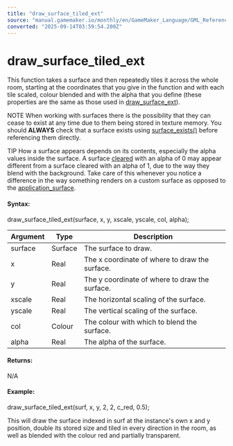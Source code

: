 ```yaml
---
title: "draw_surface_tiled_ext"
source: "manual.gamemaker.io/monthly/en/GameMaker_Language/GML_Reference/Drawing/Surfaces/draw_surface_tiled_ext.htm"
converted: "2025-09-14T03:59:54.200Z"
---
```


# draw\_surface\_tiled\_ext

This function takes a surface and then repeatedly tiles it across the whole room, starting at the coordinates that you give in the function and with each tile scaled, colour blended and with the alpha that you define (these properties are the same as those used in [draw\_surface\_ext](draw_surface_ext.md)).

NOTE When working with surfaces there is the possibility that they can cease to exist at any time due to them being stored in texture memory. You should **ALWAYS** check that a surface exists using [surface\_exists()](surface_exists.md) before referencing them directly.

TIP How a surface appears depends on its contents, especially the alpha values inside the surface. A surface [cleared](../Colour_And_Alpha/draw_clear_alpha.md) with an alpha of 0 may appear different from a surface cleared with an alpha of 1, due to the way they blend with the background. Take care of this whenever you notice a difference in the way something renders on a custom surface as opposed to the [application\_surface](application_surface.md).

#### Syntax:

draw\_surface\_tiled\_ext(surface, x, y, xscale, yscale, col, alpha);

| Argument | Type | Description |
| --- | --- | --- |
| surface | Surface | The surface to draw. |
| x | Real | The x coordinate of where to draw the surface. |
| y | Real | The y coordinate of where to draw the surface. |
| xscale | Real | The horizontal scaling of the surface. |
| yscale | Real | The vertical scaling of the surface. |
| col | Colour | The colour with which to blend the surface. |
| alpha | Real | The alpha of the surface. |

#### Returns:

N/A

#### Example:

draw\_surface\_tiled\_ext(surf, x, y, 2, 2, c\_red, 0.5);

This will draw the surface indexed in surf at the instance's own x and y position, double its stored size and tiled in every direction in the room, as well as blended with the colour red and partially transparent.